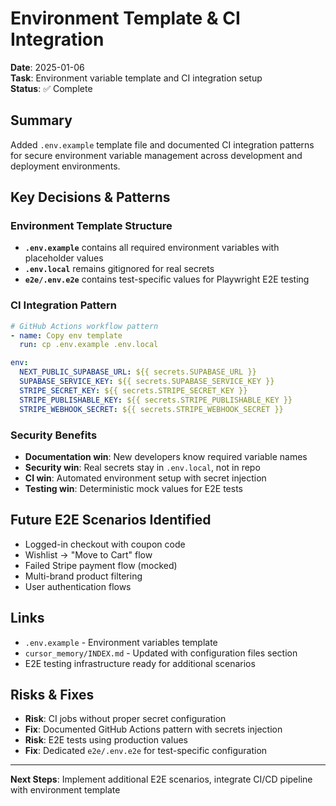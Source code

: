 # Environment Template & CI Integration

**Date**: 2025-01-06  
**Task**: Environment variable template and CI integration setup  
**Status**: ✅ Complete

## Summary
Added `.env.example` template file and documented CI integration patterns for secure environment variable management across development and deployment environments.

## Key Decisions & Patterns

### Environment Template Structure
- **`.env.example`** contains all required environment variables with placeholder values
- **`.env.local`** remains gitignored for real secrets
- **`e2e/.env.e2e`** contains test-specific values for Playwright E2E testing

### CI Integration Pattern
```yaml
# GitHub Actions workflow pattern
- name: Copy env template
  run: cp .env.example .env.local

env:
  NEXT_PUBLIC_SUPABASE_URL: ${{ secrets.SUPABASE_URL }}
  SUPABASE_SERVICE_KEY: ${{ secrets.SUPABASE_SERVICE_KEY }}
  STRIPE_SECRET_KEY: ${{ secrets.STRIPE_SECRET_KEY }}
  STRIPE_PUBLISHABLE_KEY: ${{ secrets.STRIPE_PUBLISHABLE_KEY }}
  STRIPE_WEBHOOK_SECRET: ${{ secrets.STRIPE_WEBHOOK_SECRET }}
```

### Security Benefits
- **Documentation win**: New developers know required variable names
- **Security win**: Real secrets stay in `.env.local`, not in repo
- **CI win**: Automated environment setup with secret injection
- **Testing win**: Deterministic mock values for E2E tests

## Future E2E Scenarios Identified
- Logged-in checkout with coupon code
- Wishlist → "Move to Cart" flow
- Failed Stripe payment flow (mocked)
- Multi-brand product filtering
- User authentication flows

## Links
- `.env.example` - Environment variables template
- `cursor_memory/INDEX.md` - Updated with configuration files section
- E2E testing infrastructure ready for additional scenarios

## Risks & Fixes
- **Risk**: CI jobs without proper secret configuration
- **Fix**: Documented GitHub Actions pattern with secrets injection
- **Risk**: E2E tests using production values
- **Fix**: Dedicated `e2e/.env.e2e` for test-specific configuration

---
**Next Steps**: Implement additional E2E scenarios, integrate CI/CD pipeline with environment template 